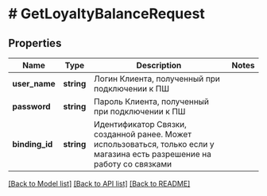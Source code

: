 # # GetLoyaltyBalanceRequest

## Properties

Name | Type | Description | Notes
------------ | ------------- | ------------- | -------------
**user_name** | **string** | Логин Клиента, полученный при подключении к ПШ |
**password** | **string** | Пароль Клиента, полученный при подключении к ПШ |
**binding_id** | **string** | Идентификатор Связки, созданной ранее. Может использоваться, только если у магазина есть разрешение на работу со связками |

[[Back to Model list]](../../README.md#models) [[Back to API list]](../../README.md#endpoints) [[Back to README]](../../README.md)

